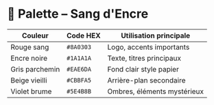 # 🎨 Palette – Sang d'Encre

| Couleur       | Code HEX     | Utilisation principale       |
|---------------|--------------|------------------------------|
| Rouge sang    | `#8A0303`    | Logo, accents importants     |
| Encre noire   | `#1A1A1A`    | Texte, titres principaux     |
| Gris parchemin| `#EAE6DA`    | Fond clair style papier      |
| Beige vieilli | `#CBBFA5`    | Arrière-plan secondaire      |
| Violet brume  | `#5E4B8B`    | Ombres, éléments mystérieux  |
